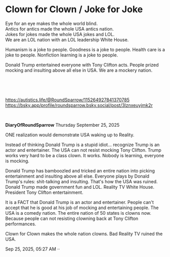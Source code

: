 # Clown for Clown / Joke for Joke

Eye for an eye makes the whole world blind.    
Antics for antics made the whole USA antics nation.    
Jokes for jokes made the whole USA jokes and LOL.   
We are an LOL nation with an LOL leadership  White House.   

Humanism is a joke to people. Goodness is a joke to people. Health care is a joke to people. Nonfiction learning is a joke to people.

Donald Trump entertained everyone with Tony Clifton acts. People prized mocking and insulting above all else in USA. We are a mockery nation.

&nbsp;

&nbsp;

https://autistics.life/@RoundSparrow/115264927841370785     
https://bsky.app/profile/roundsparrow.bsky.social/post/3lznxeuyjmk2r

&nbsp;

**DiaryOfRoundSparrow** Thursday September 25, 2025

ONE realization would demonstrate USA waking up to Reality.

Instead of thinking Donald  Trump is a stupid idiot... recognize Trump is an actor and entertainer. The USA can not resist mocking Tony Clifton. Trump works very hard to be a class clown. It works. Nobody is learning, everyone is mocking.

Donald Trump has bamboozled and tricked an entire nation into picking entertainment and insulting above all else. Everyone plays by Donald Trump's rules: shit-talking and insulting. That's how the USA was ruined. Donald Trump made government fun and LOL. Reality TV White House. President Tony Clifton entertainment. 

It is a FACT that Donald Trump is an actor and  entertainer. People can't accept that he is good at his job of mocking and entertaining people. The USA is a comedy nation. The entire nation of 50 states is clowns now. Because people can not resisting clowning back at Tony Clifton performances.

Clown for Clown makes the whole nation clowns. Bad Reality TV ruined the USA.

Sep 25, 2025, 05:27 AM
··
